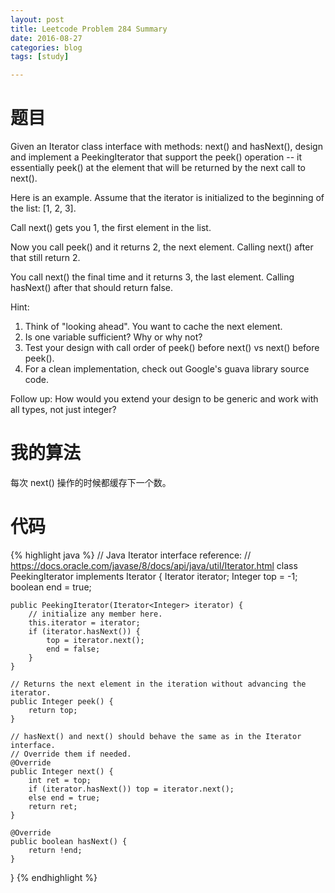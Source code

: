 ```yaml
---
layout: post
title: Leetcode Problem 284 Summary
date: 2016-08-27
categories: blog
tags: [study]

---
```


# 题目

Given an Iterator class interface with methods: next() and hasNext(), design and implement a PeekingIterator that support the peek() operation -- it essentially peek() at the element that will be returned by the next call to next().

Here is an example. Assume that the iterator is initialized to the beginning of the list: [1, 2, 3].

Call next() gets you 1, the first element in the list.

Now you call peek() and it returns 2, the next element. Calling next() after that still return 2.

You call next() the final time and it returns 3, the last element. Calling hasNext() after that should return false.

Hint:

1. Think of "looking ahead". You want to cache the next element.
2. Is one variable sufficient? Why or why not?
3. Test your design with call order of peek() before next() vs next() before peek().
4. For a clean implementation, check out Google's guava library source code.

Follow up: How would you extend your design to be generic and work with all types, not just integer?

# 我的算法

每次 next() 操作的时候都缓存下一个数。

# 代码

{% highlight java %}
// Java Iterator interface reference:
// https://docs.oracle.com/javase/8/docs/api/java/util/Iterator.html
class PeekingIterator implements Iterator<Integer> {
    Iterator<Integer> iterator;
    Integer top = -1;
    boolean end = true;

	public PeekingIterator(Iterator<Integer> iterator) {
	    // initialize any member here.
	    this.iterator = iterator;
	    if (iterator.hasNext()) {
	        top = iterator.next();
	        end = false;
	    }
	}

    // Returns the next element in the iteration without advancing the iterator.
	public Integer peek() {
        return top;
	}

	// hasNext() and next() should behave the same as in the Iterator interface.
	// Override them if needed.
	@Override
	public Integer next() {
	    int ret = top;
	    if (iterator.hasNext()) top = iterator.next();
	    else end = true;
	    return ret;
	}

	@Override
	public boolean hasNext() {
	    return !end;
	}
}
{% endhighlight %}